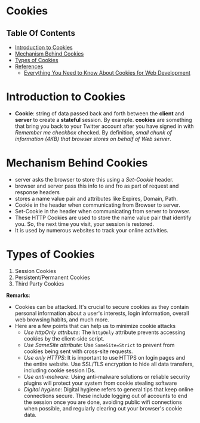 # Cookies

## Table Of Contents
- [Introduction to Cookies](#Introduction-to-Cookies)
- [Mechanism Behind Cookies](#Mechanism-Behind-Cookies)
- [Types of Cookies](#Types-of-Cookies)
- [References]()
    - [Everything You Need to Know About Cookies for Web Development](https://www.freecodecamp.org/news/everything-you-need-to-know-about-cookies-for-web-development/)

# Introduction to Cookies
* __Cookie__: string of data passed back and forth between the __client__ and __server__ to create a __stateful__ session. By example. __cookies__ are something that bring you back to your Twitter account after you have signed in with _Remember me checkbox_ checked. By definition, _small chunk of information (4KB) that browser stores on behalf of Web server_. 


# Mechanism Behind Cookies
* server asks the browser to store this using a _Set-Cookie_ header.
* browser and server pass this info to and fro as part of request and response headers
* stores a name value pair and attributes like Expires, Domain, Path.
* Cookie in the header when communicating from Browser to server.
* Set-Cookie in the header when communicating from server to browser.
* These HTTP Cookies are used to store the name value pair that identify you. So, the next time you visit, your session is restored.
* It is used by numerous websites to track your online activities.

# Types of Cookies
1. Session Cookies
2. Persistent/Permanent Cookies
3. Third Party Cookies

__Remarks__:
* Cookies can be attacked. It's crucial to secure cookies as they contain personal information about a user's interests, login information, overall web browsing habits, and much more.
* Here are a few points that can help us to minimize cookie attacks
    - _Use httpOnly attribute_: The `httpOnly` attribute prevents accessing cookies by the client-side script.
    - _Use SameSite attribute_: Use `SameSite=Strict` to prevent from cookies being sent with cross-site requests.
    - _Use only HTTPS_: It is important to use HTTPS on login pages and the entire website. Use SSL/TLS encryption to hide all data transfers, including cookie session IDs.
    - _Use anti-malware_: Using anti-malware solutions or reliable security plugins will protect your system from cookie stealing software
    - _Digital hygiene_: Digital hygiene refers to general tips that keep online connections secure. These include logging out of accounts to end the session once you are done, avoiding public wifi connections when possible, and regularly clearing out your browser's cookie data.